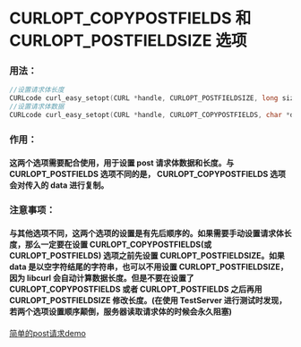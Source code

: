 # CURLOPT_COPYPOSTFIELDS 和 CURLOPT_POSTFIELDSIZE 选项

### 用法：

```c++
//设置请求体长度
CURLcode curl_easy_setopt(CURL *handle, CURLOPT_POSTFIELDSIZE, long size);
//设置请求体数据
CURLcode curl_easy_setopt(CURL *handle, CURLOPT_COPYPOSTFIELDS, char *data);
```



### 作用： 

#### 	这两个选项需要配合使用，用于设置 post 请求体数据和长度。与 CURLOPT_POSTFIELDS 选项不同的是， CURLOPT_COPYPOSTFIELDS 选项会对传入的 data 进行复制。

### 注意事项： 

#### 	与其他选项不同，这两个选项的设置是有先后顺序的。如果需要手动设置请求体长度，那么一定要在设置 CURLOPT_COPYPOSTFIELDS(或CURLOPT_POSTFIELDS) 选项之前先设置 CURLOPT_POSTFIELDSIZE。如果 data 是以空字符结尾的字符串，也可以不用设置 CURLOPT_POSTFIELDSIZE，因为 libcurl 会自动计算数据长度。但是不要在设置了 CURLOPT_COPYPOSTFIELDS 或者 CURLOPT_POSTFIELDS 之后再用 CURLOPT_POSTFIELDSIZE 修改长度。(在使用 TestServer 进行测试时发现，若两个选项设置顺序颠倒，服务器读取请求体的时候会永久阻塞)



[简单的post请求demo](https://github.com/JustDoIt0910/libcurl_learning_notes/blob/main/easy_interface/demo/post/post.cpp)


